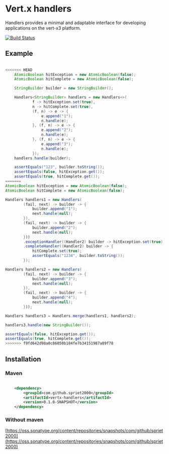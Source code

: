 # Vert.x handlers

Handlers provides a minimal and adaptable interface for developing applications on the vert-x3 platform.

[![Build Status](https://travis-ci.org/spriet2000/vertx-handlers.svg?branch=master)](https://travis-ci.org/spriet2000/vertx-handlers)

## Example

```java
    
<<<<<<< HEAD
    AtomicBoolean hitException = new AtomicBoolean(false);
    AtomicBoolean hitComplete = new AtomicBoolean(false);

    StringBuilder builder = new StringBuilder();

    Handlers<StringBuilder> handlers = new Handlers<>(
            f -> hitException.set(true),
            n -> hitComplete.set(true),
            (f, n) -> e -> {
                e.append("1");
                n.handle(e);
            }, (f, n) -> e -> {
                e.append("2");
                n.handle(e);
            }, (f, n) -> e -> {
                e.append("3");
                n.handle(e);
            });
    handlers.handle(builder);

    assertEquals("123", builder.toString());
    assertEquals(false, hitException.get());
    assertEquals(true, hitComplete.get());
=======
AtomicBoolean hitException = new AtomicBoolean(false);
AtomicBoolean hitComplete = new AtomicBoolean(false);

Handlers handlers1 = new Handlers(
        (fail, next) -> builder -> {
            builder.append("1");
            next.handle(null);
        }),
        (fail, next) -> builder -> {
            builder.append("2");
            next.handle(null);
        }))
        .exceptionHandler((Handler2) builder -> hitException.set(true))
        .completeHandler((Handler2) builder -> {
            hitComplete.set(true);
            assertEquals("1234", builder.toString());
        });

Handlers handlers2 = new Handlers(
        (fail, next) -> builder -> {
            builder.append("3");
            next.handle(null);
        }),
        (fail, next) -> builder -> {
            builder.append("4");
            next.handle(null);
        }));

Handlers handlers3 = Handlers.merge(handlers1, handlers2);

handlers3.handle(new StringBuilder());

assertEquals(false, hitException.get());
assertEquals(true, hitComplete.get());
>>>>>>> f9fd642d98a0c86050b184fe7b34151987a89f78

```
## Installation

### Maven

```xml

    <dependency>
        <groupId>com.github.spriet2000</groupId>
        <artifactId>vertx-handlers</artifactId>
        <version>0.1.0-SNAPSHOT</version>
    </dependency>

```

### Without maven

[https://oss.sonatype.org/content/repositories/snapshots/com/github/spriet2000](https://oss.sonatype.org/content/repositories/snapshots/com/github/spriet2000)
